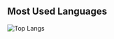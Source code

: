 ## Most Used Languages
![Top Langs](https://github-readme-stats.vercel.app/api/top-langs/?username=TU_USUARIO&layout=compact&theme=radical)
